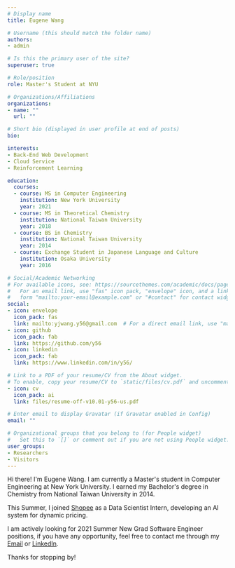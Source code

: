 ```yaml
---
# Display name
title: Eugene Wang

# Username (this should match the folder name)
authors:
- admin

# Is this the primary user of the site?
superuser: true

# Role/position
role: Master's Student at NYU

# Organizations/Affiliations
organizations:
- name: ""
  url: ""

# Short bio (displayed in user profile at end of posts)
bio: 

interests:
- Back-End Web Development
- Cloud Service
- Reinforcement Learning

education:
  courses:
  - course: MS in Computer Engineering
    institution: New York University
    year: 2021
  - course: MS in Theoretical Chemistry
    institution: National Taiwan University
    year: 2018
  - course: BS in Chemistry
	institution: National Taiwan University
    year: 2014
  - course: Exchange Student in Japanese Language and Culture
	institution: Osaka University
    year: 2016

# Social/Academic Networking
# For available icons, see: https://sourcethemes.com/academic/docs/page-builder/#icons
#   For an email link, use "fas" icon pack, "envelope" icon, and a link in the
#   form "mailto:your-email@example.com" or "#contact" for contact widget.
social:
- icon: envelope
  icon_pack: fas
  link: mailto:yjwang.y56@gmail.com  # For a direct email link, use "mailto:test@example.org".
- icon: github
  icon_pack: fab
  link: https://github.com/y56
- icon: linkedin
  icon_pack: fab
  link: https://www.linkedin.com/in/y56/

# Link to a PDF of your resume/CV from the About widget.
# To enable, copy your resume/CV to `static/files/cv.pdf` and uncomment the lines below.
- icon: cv
  icon_pack: ai
  link: files/resume-off-v10.01-y56-us.pdf

# Enter email to display Gravatar (if Gravatar enabled in Config)
email: ""

# Organizational groups that you belong to (for People widget)
#   Set this to `[]` or comment out if you are not using People widget.
user_groups:
- Researchers
- Visitors
---
```


Hi there! I'm Eugene Wang. I am currently a Master's student in Computer Engineering at New York University. I earned my Bachelor's degree in Chemistry from National Taiwan University in 2014.

This Summer, I joined [Shopee](https://shopee.tw/) as a Data Scientist Intern, developing an AI system for dynamic pricing. 

I am actively looking for 2021 Summer New Grad Software Engineer positions, if you have any opportunity, feel free to contact me through my [Email](mailto:yjwang.y56@gmail.com) or [LinkedIn](https://www.linkedin.com/in/y56/). 

Thanks for stopping by!
